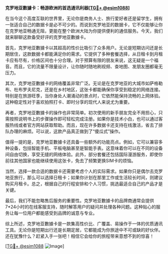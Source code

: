 **克罗地亚數據卡：畅游欧洲的首选通讯利器[[TG💪+ @esim1088](https://t.me/s/esim1088)]**

在当今这个高度互联的世界里，无论你是商务人士、旅行爱好者还是留学生，拥有一张适合自己的数据卡是必不可少的。而说到克罗地亚的数据卡，它不仅能够让你在克罗地亚畅通无阻，更能在整个欧洲大陆为你提供便利的通信服务。今天，我们就来聊聊这款备受好评的克罗地亚數據卡。

首先，克罗地亚數據卡以其超高的性价比吸引了众多用户。无论是短期访问还是长期居住，这款数据卡都能满足你的需求。它提供了多种套餐选择，从日租卡到月租卡应有尽有，价格区间也十分合理。对于预算有限的朋友来说，这无疑是一个福音。而且，它的流量不限量设计，让你随时随地刷视频、查地图、发朋友圈都毫无压力。

其次，克罗地亚數據卡的网络覆盖非常广泛。无论是在克罗地亚的大城市如萨格勒布、杜布罗夫尼克，还是在乡村地区，这张卡都能确保你享受到稳定的网络连接。特别是在旅游旺季，当你身处人潮涌动的景点时，它依然能保持流畅的上网体验。这种稳定性对于喜欢拍照打卡、即时分享的现代人来说尤为重要。

再者，克罗地亚數據卡的操作也非常简单。初次使用的新手朋友完全不用担心，只需按照说明书上的步骤操作即可轻松完成注册。如果你是技术小白，也可以通过客服热线或者官方网站获取帮助。而且，现在许多数据卡还支持在线激活，省去了排队办理的麻烦。可以说，这款产品真正做到了“傻瓜式”操作。

值得一提的是，克罗地亚數據卡还具备一些额外的功能亮点。例如，它可以兼容多种设备，包括智能手机、平板电脑甚至是智能手表。这意味着你可以在不同的设备间自由切换，享受无缝的网络体验。此外，部分套餐还包括国际漫游服务，即使你前往其他国家也能继续使用这张卡，免去了频繁更换SIM卡的烦恼。

当然，选择一款合适的数据卡还需要考虑个人的实际需求。如果你只是偶尔去克罗地亚旅行，那么可以选择日租卡；如果你计划在那里工作或生活较长时间，则建议购买月租卡。总之，根据自己的行程安排和个人习惯，挑选最适合自己的产品才是关键。

最后，我们不能忽略售后服务的重要性。克罗地亚數據卡的品牌商通常会提供7*24小时的在线客服支持，随时解答用户的疑问并处理各种问题。这种贴心的服务让每一位用户都能感受到品牌的诚意与专业。

综上所述，克罗地亚數據卡是一款集高性价比、广覆盖、易操作于一体的优质通讯工具。无论你是短期出行还是长期定居，它都能成为你旅途中不可或缺的好伙伴。还在犹豫什么？赶紧入手一张吧！相信它会给你的旅程带来意想不到的惊喜！

[[TG💪+ @esim1088](https://t.me/s/esim1088) ![Image](https://i.postimg.cc/4NQfJmqS/Snipaste-2025-05-13-00-14-12.png)]